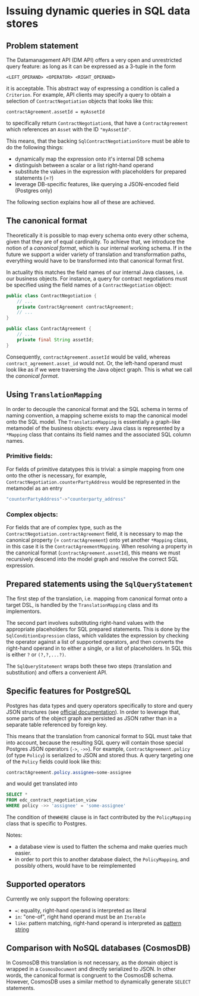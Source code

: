 # Issuing dynamic queries in SQL data stores

## Problem statement

The Datamanagement API (DM API) offers a very open and unrestricted query feature: as long as it can be expressed as a
3-tuple in the form

```
<LEFT_OPERAND> <OPERATOR> <RIGHT_OPERAND>
```

it is acceptable. This abstract way of expressing a condition is called a `Criterion`. For example, API clients may
specify a query to obtain a selection of `ContractNegotiation` objects that looks like this:

```
contractAgreement.assetId = myAssetId
```

to specifically return `ContractNegotiation`s, that have a `ContractAgreement` which references an `Asset` with the
ID `"myAssetId"`.

This means, that the backing `SqlContractNegotiationStore` must be able to do the following things:

- dynamically map the expression onto it's internal DB schema
- distinguish between a scalar or a list right-hand operand
- substitute the values in the expression with placeholders for prepared statements (=`?`)
- leverage DB-specific features, like querying a JSON-encoded field (Postgres only)

The following section explains how all of these are achieved.

## The canonical format

Theoretically it is possible to map every schema onto every other schema, given that they are of equal cardinality. To
achieve that, we introduce the notion of a _canonical format_, which is our internal working schema. If in the future we
support a wider variety of translation and transformation paths, everything would have to be transformed into that
canonical format first.

In actuality this matches the field names of our internal Java classes, i.e. our business objects. For instance, a query
for contract negotiations must be specified using the field names of a `ContractNegotiation` object:

```java
public class ContractNegotiation {
    // ...
    private ContractAgreement contractAgreement;
    // ...
}

public class ContractAgreement {
    // ...
    private final String assetId;
}
```

Consequently, `contractAgreement.assetId` would be valid, whereas `contract_agreement.asset_id` would not. Or, the
left-hand operand must look like as if we were traversing the Java object graph. This is what we call the _canonical
format_.

## Using `TranslationMapping`

In order to decouple the canonical format and the SQL schema in terms of naming convention, a mapping scheme exists to
map the canonical model onto the SQL model. The `TranslationMapping` is essentially a graph-like metamodel of the
business objects: every Java class is represented by a `*Mapping` class that contains its field names and the associated
SQL column names.

### Primitive fields:

For fields of primitive datatypes this is trivial: a simple mapping from one onto the other is necessary, for
example, `ContractNegotiation.counterPartyAddress` would be represented in the metamodel as an entry

```java
"counterPartyAddress"->"counterparty_address"
```

### Complex objects:

For fields that are of complex type, such as the `ContractNegotiation.contractAgreement` field, it is necessary to map
the canonical property (= `contractAgreement`) onto yet another `*Mapping` class, in this case it is
the `ContractAgreementMapping`. When resolving a property in the canonical format (`contractAgreement.assetId`), this
means we must recursively descend into the model graph and resolve the correct SQL expression.

## Prepared statements using the `SqlQueryStatement`

The first step of the translation, i.e. mapping from canonical format onto a target DSL, is handled by
the `TranslationMapping` class and its implementors.

The second part involves substituting right-hand values with the appropriate placeholders for SQL prepared statements.
This is done by the `SqlConditionExpression` class, which validates the expression by checking the operator against a
list of supported operators, and then converts the right-hand operand in to either a single, or a list of placeholders.
In SQL this is either `?` or `(?,?,...?)`.

The `SqlQueryStatement` wraps both these two steps (translation and substitution) and offers a convenient API.

## Specific features for PostgreSQL

Postgres has data types and query operators specifically to store and query JSON structures
(see [official documentation](https://www.postgresql.org/docs/12/functions-json.html)). In order to leverage that, some
parts of the object graph are persisted as JSON rather than in a separate table referenced by foreign key.

This means that the translation from canonical format to SQL must take that into account, because the resulting SQL
query will contain those special Postgres JSON operators (`->`, `->>`). For example, `ContractAgreement.policy` (of
type `Policy`) is serialized to JSON and stored thus. A query targeting one of the `Policy` fields could look like this:

```java
contractAgreement.policy.assignee=some-assignee
```

and would get translated into

```sql
SELECT *
FROM edc_contract_negotiation_view
WHERE policy ->> 'assignee' = 'some-assignee'
```

The condition of the`WHERE`
clause is in fact contributed by the `PolicyMapping` class that is specific to Postgres.

Notes:

- a database view is used to flatten the schema and make queries much easier.
- in order to port this to another database dialect, the `PolicyMapping`, and possibly others, would have to be
  reimplemented

## Supported operators

Currently we only support the following operators:

- `=`: equality, right-hand operand is interpreted as literal
- `in`: "one-of", right hand operand must be an `Iterable`
- `like`: pattern matching, right-hand operand is interpreted
  as [pattern string](https://www.w3schools.com/sql/sql_like.asp)

## Comparison with NoSQL databases (CosmosDB)

In CosmosDB this translation is not necessary, as the domain object is wrapped in a `CosmosDocument` and directly
serialized to JSON. In other words, the canonical format is congruent to the CosmosDB schema. However, CosmosDB uses a
similar method to dynamically generate `SELECT` statements.